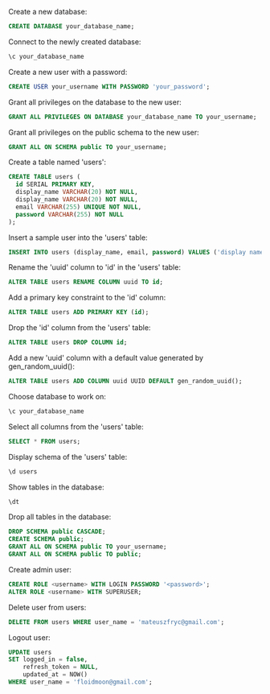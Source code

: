 Create a new database:

```sql
CREATE DATABASE your_database_name;
```

Connect to the newly created database:

```sql
\c your_database_name
```

Create a new user with a password:

```sql
CREATE USER your_username WITH PASSWORD 'your_password';
```

Grant all privileges on the database to the new user:

```sql
GRANT ALL PRIVILEGES ON DATABASE your_database_name TO your_username;
```

Grant all privileges on the public schema to the new user:

```sql
GRANT ALL ON SCHEMA public TO your_username;
```

Create a table named 'users':

```sql
CREATE TABLE users (
  id SERIAL PRIMARY KEY,
  display_name VARCHAR(20) NOT NULL,
  display_name VARCHAR(20) NOT NULL,
  email VARCHAR(255) UNIQUE NOT NULL,
  password VARCHAR(255) NOT NULL
);
```

Insert a sample user into the 'users' table:

```sql
INSERT INTO users (display_name, email, password) VALUES ('display name', 'user@test.com', 'password');
```

Rename the 'uuid' column to 'id' in the 'users' table:

```sql
ALTER TABLE users RENAME COLUMN uuid TO id;
```

Add a primary key constraint to the 'id' column:

```sql
ALTER TABLE users ADD PRIMARY KEY (id);
```

Drop the 'id' column from the 'users' table:

```sql
ALTER TABLE users DROP COLUMN id;
```

Add a new 'uuid' column with a default value generated by gen_random_uuid():

```sql
ALTER TABLE users ADD COLUMN uuid UUID DEFAULT gen_random_uuid();
```

Choose database to work on:

```sql
\c your_database_name
```

Select all columns from the 'users' table:

```sql
SELECT * FROM users;
```

Display schema of the 'users' table:

```sql
\d users
```

Show tables in the database:

```sql
\dt
```

Drop all tables in the database:

```sql
DROP SCHEMA public CASCADE;
CREATE SCHEMA public;
GRANT ALL ON SCHEMA public TO your_username;
GRANT ALL ON SCHEMA public TO public;
```

Create admin user:

```sql
CREATE ROLE <username> WITH LOGIN PASSWORD '<password>';
ALTER ROLE <username> WITH SUPERUSER;
```

Delete user from users:

```sql
DELETE FROM users WHERE user_name = 'mateuszfryc@gmail.com';
```

Logout user:

```sql
UPDATE users
SET logged_in = false,
    refresh_token = NULL,
    updated_at = NOW()
WHERE user_name = 'floidmoon@gmail.com';
```
